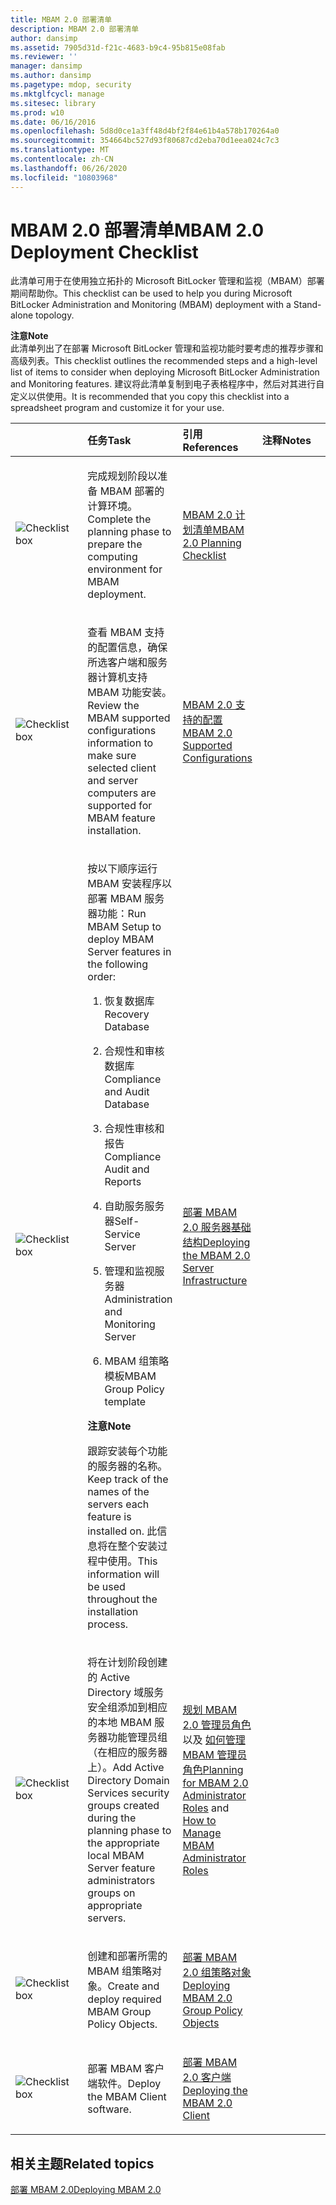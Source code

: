 ```yaml
---
title: MBAM 2.0 部署清单
description: MBAM 2.0 部署清单
author: dansimp
ms.assetid: 7905d31d-f21c-4683-b9c4-95b815e08fab
ms.reviewer: ''
manager: dansimp
ms.author: dansimp
ms.pagetype: mdop, security
ms.mktglfcycl: manage
ms.sitesec: library
ms.prod: w10
ms.date: 06/16/2016
ms.openlocfilehash: 5d8d0ce1a3ff48d4bf2f84e61b4a578b170264a0
ms.sourcegitcommit: 354664bc527d93f80687cd2eba70d1eea024c7c3
ms.translationtype: MT
ms.contentlocale: zh-CN
ms.lasthandoff: 06/26/2020
ms.locfileid: "10803968"
---
```

# <span data-ttu-id="d41bf-103">MBAM 2.0 部署清单</span><span class="sxs-lookup"><span data-stu-id="d41bf-103">MBAM 2.0 Deployment Checklist</span></span>


<span data-ttu-id="d41bf-104">此清单可用于在使用独立拓扑的 Microsoft BitLocker 管理和监视（MBAM）部署期间帮助你。</span><span class="sxs-lookup"><span data-stu-id="d41bf-104">This checklist can be used to help you during Microsoft BitLocker Administration and Monitoring (MBAM) deployment with a Stand-alone topology.</span></span>

**<span data-ttu-id="d41bf-105">注意</span><span class="sxs-lookup"><span data-stu-id="d41bf-105">Note</span></span>**  
<span data-ttu-id="d41bf-106">此清单列出了在部署 Microsoft BitLocker 管理和监视功能时要考虑的推荐步骤和高级列表。</span><span class="sxs-lookup"><span data-stu-id="d41bf-106">This checklist outlines the recommended steps and a high-level list of items to consider when deploying Microsoft BitLocker Administration and Monitoring features.</span></span> <span data-ttu-id="d41bf-107">建议将此清单复制到电子表格程序中，然后对其进行自定义以供使用。</span><span class="sxs-lookup"><span data-stu-id="d41bf-107">It is recommended that you copy this checklist into a spreadsheet program and customize it for your use.</span></span>



<table>
<colgroup>
<col width="25%" />
<col width="25%" />
<col width="25%" />
<col width="25%" />
</colgroup>
<thead>
<tr class="header">
<th align="left"></th>
<th align="left"><span data-ttu-id="d41bf-108">任务</span><span class="sxs-lookup"><span data-stu-id="d41bf-108">Task</span></span></th>
<th align="left"><span data-ttu-id="d41bf-109">引用</span><span class="sxs-lookup"><span data-stu-id="d41bf-109">References</span></span></th>
<th align="left"><span data-ttu-id="d41bf-110">注释</span><span class="sxs-lookup"><span data-stu-id="d41bf-110">Notes</span></span></th>
</tr>
</thead>
<tbody>
<tr class="odd">
<td align="left"><img src="images/checklistbox.gif" alt="Checklist box" /></td>
<td align="left"><p><span data-ttu-id="d41bf-111">完成规划阶段以准备 MBAM 部署的计算环境。</span><span class="sxs-lookup"><span data-stu-id="d41bf-111">Complete the planning phase to prepare the computing environment for MBAM deployment.</span></span></p></td>
<td align="left"><p><a href="mbam-20-planning-checklist-mbam-2.md" data-raw-source="[MBAM 2.0 Planning Checklist](mbam-20-planning-checklist-mbam-2.md)"><span data-ttu-id="d41bf-112">MBAM 2.0 计划清单</span><span class="sxs-lookup"><span data-stu-id="d41bf-112">MBAM 2.0 Planning Checklist</span></span></a></p></td>
<td align="left"><p></p></td>
</tr>
<tr class="even">
<td align="left"><img src="images/checklistbox.gif" alt="Checklist box" /></td>
<td align="left"><p><span data-ttu-id="d41bf-113">查看 MBAM 支持的配置信息，确保所选客户端和服务器计算机支持 MBAM 功能安装。</span><span class="sxs-lookup"><span data-stu-id="d41bf-113">Review the MBAM supported configurations information to make sure selected client and server computers are supported for MBAM feature installation.</span></span></p></td>
<td align="left"><p><a href="mbam-20-supported-configurations-mbam-2.md" data-raw-source="[MBAM 2.0 Supported Configurations](mbam-20-supported-configurations-mbam-2.md)"><span data-ttu-id="d41bf-114">MBAM 2.0 支持的配置</span><span class="sxs-lookup"><span data-stu-id="d41bf-114">MBAM 2.0 Supported Configurations</span></span></a></p></td>
<td align="left"><p></p></td>
</tr>
<tr class="odd">
<td align="left"><img src="images/checklistbox.gif" alt="Checklist box" /></td>
<td align="left"><p><span data-ttu-id="d41bf-115">按以下顺序运行 MBAM 安装程序以部署 MBAM 服务器功能：</span><span class="sxs-lookup"><span data-stu-id="d41bf-115">Run MBAM Setup to deploy MBAM Server features in the following order:</span></span></p>
<ol>
<li><p><span data-ttu-id="d41bf-116">恢复数据库</span><span class="sxs-lookup"><span data-stu-id="d41bf-116">Recovery Database</span></span></p></li>
<li><p><span data-ttu-id="d41bf-117">合规性和审核数据库</span><span class="sxs-lookup"><span data-stu-id="d41bf-117">Compliance and Audit Database</span></span></p></li>
<li><p><span data-ttu-id="d41bf-118">合规性审核和报告</span><span class="sxs-lookup"><span data-stu-id="d41bf-118">Compliance Audit and Reports</span></span></p></li>
<li><p><span data-ttu-id="d41bf-119">自助服务服务器</span><span class="sxs-lookup"><span data-stu-id="d41bf-119">Self-Service Server</span></span></p></li>
<li><p><span data-ttu-id="d41bf-120">管理和监视服务器</span><span class="sxs-lookup"><span data-stu-id="d41bf-120">Administration and Monitoring Server</span></span></p></li>
<li><p><span data-ttu-id="d41bf-121">MBAM 组策略模板</span><span class="sxs-lookup"><span data-stu-id="d41bf-121">MBAM Group Policy template</span></span></p></li>
</ol>
<div class="alert">
<strong><span data-ttu-id="d41bf-122">注意</span><span class="sxs-lookup"><span data-stu-id="d41bf-122">Note</span></span></strong><br/><p><span data-ttu-id="d41bf-123">跟踪安装每个功能的服务器的名称。</span><span class="sxs-lookup"><span data-stu-id="d41bf-123">Keep track of the names of the servers each feature is installed on.</span></span> <span data-ttu-id="d41bf-124">此信息将在整个安装过程中使用。</span><span class="sxs-lookup"><span data-stu-id="d41bf-124">This information will be used throughout the installation process.</span></span></p>
</div>
<div>

</div></td>
<td align="left"><p><a href="deploying-the-mbam-20-server-infrastructure-mbam-2.md" data-raw-source="[Deploying the MBAM 2.0 Server Infrastructure](deploying-the-mbam-20-server-infrastructure-mbam-2.md)"><span data-ttu-id="d41bf-125">部署 MBAM 2.0 服务器基础结构</span><span class="sxs-lookup"><span data-stu-id="d41bf-125">Deploying the MBAM 2.0 Server Infrastructure</span></span></a></p></td>
<td align="left"><p></p></td>
</tr>
<tr class="even">
<td align="left"><img src="images/checklistbox.gif" alt="Checklist box" /></td>
<td align="left"><p><span data-ttu-id="d41bf-126">将在计划阶段创建的 Active Directory 域服务安全组添加到相应的本地 MBAM 服务器功能管理员组（在相应的服务器上）。</span><span class="sxs-lookup"><span data-stu-id="d41bf-126">Add Active Directory Domain Services security groups created during the planning phase to the appropriate local MBAM Server feature administrators groups on appropriate servers.</span></span></p></td>
<td align="left"><p><a href="planning-for-mbam-20-administrator-roles-mbam-2.md" data-raw-source="[Planning for MBAM 2.0 Administrator Roles](planning-for-mbam-20-administrator-roles-mbam-2.md)"><span data-ttu-id="d41bf-127">规划 MBAM 2.0 管理员角色 </a> 以及 <a href="how-to-manage-mbam-administrator-roles-mbam-2.md" data-raw-source="[How to Manage MBAM Administrator Roles](how-to-manage-mbam-administrator-roles-mbam-2.md)"> 如何管理 MBAM 管理员角色</span><span class="sxs-lookup"><span data-stu-id="d41bf-127">Planning for MBAM 2.0 Administrator Roles</a> and <a href="how-to-manage-mbam-administrator-roles-mbam-2.md" data-raw-source="[How to Manage MBAM Administrator Roles](how-to-manage-mbam-administrator-roles-mbam-2.md)">How to Manage MBAM Administrator Roles</span></span></a></p></td>
<td align="left"><p></p></td>
</tr>
<tr class="odd">
<td align="left"><img src="images/checklistbox.gif" alt="Checklist box" /></td>
<td align="left"><p><span data-ttu-id="d41bf-128">创建和部署所需的 MBAM 组策略对象。</span><span class="sxs-lookup"><span data-stu-id="d41bf-128">Create and deploy required MBAM Group Policy Objects.</span></span></p></td>
<td align="left"><p><a href="deploying-mbam-20-group-policy-objects-mbam-2.md" data-raw-source="[Deploying MBAM 2.0 Group Policy Objects](deploying-mbam-20-group-policy-objects-mbam-2.md)"><span data-ttu-id="d41bf-129">部署 MBAM 2.0 组策略对象</span><span class="sxs-lookup"><span data-stu-id="d41bf-129">Deploying MBAM 2.0 Group Policy Objects</span></span></a></p></td>
<td align="left"><p></p></td>
</tr>
<tr class="even">
<td align="left"><img src="images/checklistbox.gif" alt="Checklist box" /></td>
<td align="left"><p><span data-ttu-id="d41bf-130">部署 MBAM 客户端软件。</span><span class="sxs-lookup"><span data-stu-id="d41bf-130">Deploy the MBAM Client software.</span></span></p></td>
<td align="left"><p><a href="deploying-the-mbam-20-client-mbam-2.md" data-raw-source="[Deploying the MBAM 2.0 Client](deploying-the-mbam-20-client-mbam-2.md)"><span data-ttu-id="d41bf-131">部署 MBAM 2.0 客户端</span><span class="sxs-lookup"><span data-stu-id="d41bf-131">Deploying the MBAM 2.0 Client</span></span></a></p></td>
<td align="left"><p></p></td>
</tr>
</tbody>
</table>



## <span data-ttu-id="d41bf-132">相关主题</span><span class="sxs-lookup"><span data-stu-id="d41bf-132">Related topics</span></span>


[<span data-ttu-id="d41bf-133">部署 MBAM 2.0</span><span class="sxs-lookup"><span data-stu-id="d41bf-133">Deploying MBAM 2.0</span></span>](deploying-mbam-20-mbam-2.md)









